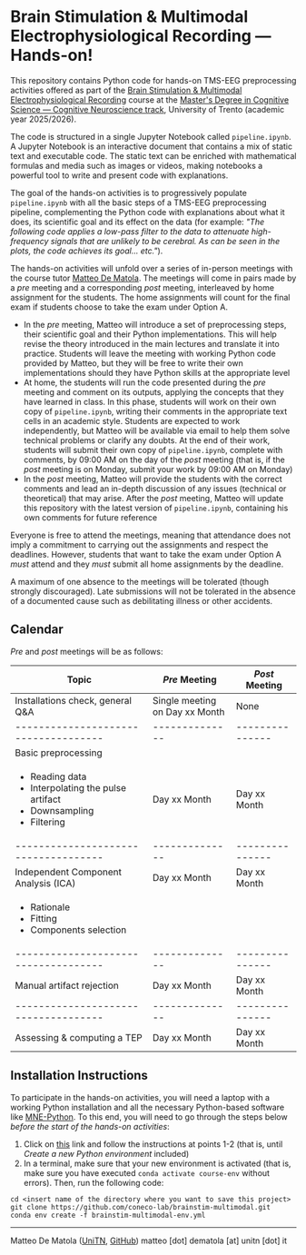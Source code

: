 # **Brain Stimulation & Multimodal Electrophysiological Recording &mdash; Hands-on!**

This repository contains Python code for hands-on TMS-EEG preprocessing activities offered as part of the [Brain Stimulation & Multimodal Electrophysiological Recording](https://unitn.coursecatalogue.cineca.it/insegnamenti/2025/50512_653501_96292/2011/50513/10168?annoOrdinamento=2011&coorte=2024) course at the [Master's Degree in Cognitive Science &mdash; Cognitive Neuroscience track](https://corsi.unitn.it/en/cognitive-science/program/overview), University of Trento (academic year 2025/2026). 

The code is structured in a single Jupyter Notebook called `pipeline.ipynb`. A Jupyter Notebook is an interactive document that contains a mix of static text and executable code. The static text can be enriched with mathematical formulas and media such as images or videos, making notebooks a powerful tool to write and present code with explanations.

The goal of the hands-on activities is to progressively populate `pipeline.ipynb` with all the basic steps of a TMS-EEG preprocessing pipeline, complementing the Python code with explanations about what it does, its scientific goal and its effect on the data (for example: _"The following code applies a low-pass filter to the data to attenuate high-frequency signals that are unlikely to be cerebral. As can be seen in the plots, the code achieves its goal... etc."_). 

The hands-on activities will unfold over a series of in-person meetings with the course tutor [Matteo De Matola](https://webapps.unitn.it/du/en/Persona/PER0247884/Curriculum). The meetings will come in pairs made by a _pre_ meeting and a corresponding _post_ meeting, interleaved by home assignment for the students. The home assignments will count for the final exam if students choose to take the exam under Option A.

- In the _pre_ meeting, Matteo will introduce a set of preprocessing steps, their scientific goal and their Python implementations. This will help revise the theory introduced in the main lectures and translate it into practice. Students will leave the meeting with working Python code provided by Matteo, but they will be free to write their own implementations should they have Python skills at the appropriate level 
- At home, the students will run the code presented during the _pre_ meeting and comment on its outputs, applying the concepts that they have learned in class. In this phase, students will work on their own copy of `pipeline.ipynb`, writing their comments in the appropriate text cells in an academic style. Students are expected to work independently, but Matteo will be available via email to help them solve technical problems or clarify any doubts. At the end of their work, students will submit their own copy of `pipeline.ipynb`, complete with comments, by 09:00 AM on the day of the _post_ meeting (that is, if the _post_ meeting is on Monday, submit your work by 09:00 AM on Monday)
- In the _post_ meeting, Matteo will provide the students with the correct comments and lead an in-depth discussion of any issues (technical or theoretical) that may arise. After the _post_ meeting, Matteo will update this repository with the latest version of `pipeline.ipynb`, containing his own comments for future reference

Everyone is free to attend the meetings, meaning that attendance does not imply a commitment to carrying out the assignments and respect the deadlines. However, students that want to take the exam under Option A _must_ attend and they _must_ submit all home assignments by the deadline. 

A maximum of one absence to the meetings will be tolerated (though strongly discouraged). Late submissions will not be tolerated in the absence of a documented cause such as debilitating illness or other accidents. 

## **Calendar**

_Pre_ and _post_ meetings will be as follows:

|Topic                               |_Pre_ Meeting                 |_Post_ Meeting |
|------------------------------------|------------------------------|---------------|
|Installations check, general Q&A    |Single meeting on Day xx Month|None           |
|------------------------------------|--------------|---------------|---------------|
|Basic preprocessing    
|<ul><li>Reading data</li><li>Interpolating the pulse artifact</li><li>Downsampling</li><li>Filtering</li></ul>             |Day xx Month  |Day xx Month   |
|------------------------------------|--------------|---------------| 
|Independent Component Analysis (ICA)|Day xx Month  |Day xx Month   |
|<ul><li>Rationale</li><li>Fitting</li><li>Components selection</li></ul>  |    
|------------------------------------|--------------|---------------| 
|Manual artifact rejection           |Day xx Month  |Day xx Month   |
|------------------------------------|--------------|---------------|
|Assessing & computing a TEP         |Day xx Month  |Day xx Month   |


## **Installation Instructions**

To participate in the hands-on activities, you will need a laptop with a working Python installation and all the necessary Python-based software like [MNE-Python](https://mne.tools/stable/index.html). To this end, you will need to go through the steps below _before the start of the hands-on activities_:

1. Click on [this](https://github.com/vigji/python-cimec-2025/blob/main/docs/python-installation.md) link and follow the instructions at points 1-2 (that is, until _Create a new Python environment_ included)
2. In a terminal, make sure that your new environment is activated (that is, make sure you have executed `conda activate course-env` without errors). Then, run the following code:

```
cd <insert name of the directory where you want to save this project>
git clone https://github.com/coneco-lab/brainstim-multimodal.git
conda env create -f brainstim-multimodal-env.yml
```
---

Matteo De Matola ([UniTN](https://webapps.unitn.it/du/en/Persona/PER0247884/Curriculum), [GitHub](https://github.com/matteo-d-m))
matteo [dot] dematola [at] unitn [dot] it

